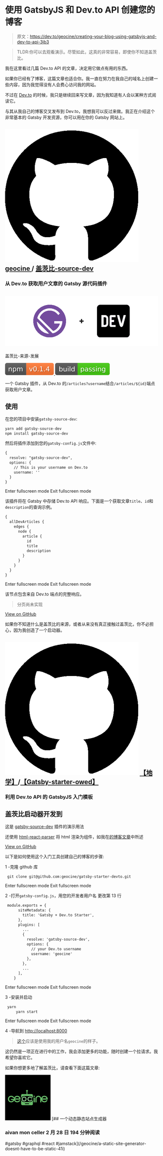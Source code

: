 # 使用 GatsbyJS 和 Dev.to API 创建您的博客

> 原文：<https://dev.to/geocine/creating-your-blog-using-gatsbyjs-and-dev-to-api-3jb3>

> TLDR:你可以去观看演示。尽管如此，这真的非常容易，即使你不知道盖茨比。

我在这里看过几篇 Dev.to API 的文章，决定用它做点有用的东西。

如果你已经有了博客，这篇文章也适合你。我一直在努力在我自己的域名上创建一些内容，因为我觉得没有人会费心访问我的网站。

不过在 [Dev.to](https://dev.to) 的时候，我只是继续回来写文章，因为我知道有人会以某种方式阅读它。

与其从我自己的博客交叉发布到 Dev.to，我想我可以反过来做。我正在介绍这个非常基本的 Gatsby 开发资源，你可以用在你的 Gatsby 网站上。

## ![GitHub logo](img/292a238c61c5611a7f4d07a21d9e8e0a.png) [ geocine ](https://github.com/geocine) / [盖茨比-source-dev](https://github.com/geocine/gatsby-source-dev)

### 从 Dev.to 获取用户文章的 Gatsby 源代码插件

<article class="markdown-body entry-content container-lg" itemprop="text">

# [![header](img/f2245c079649ff3685fa8a4b948b0a49.png)](https://github.com/geocine/gatsby-source-dev#readme) 
盖茨比-来源-发展

[![NPM version](img/d4e72e53ee1b5ad782c6f181c46d75c5.png) ](https://www.npmjs.com/package/gatsby-source-dev) [ ![Build Status](img/4008bac6bab8257eca171c043a4f98b8.png)](https://travis-ci.org/geocine/gatsby-source-dev)

一个 Gatsby 插件，从 Dev.to 的`/articles?username`结合`/articles/${id}`端点获取用户文章。

## 使用

在您的项目中安装`gatsby-source-dev`:

```
yarn add gatsby-source-dev
npm install gatsby-source-dev 
```

然后将插件添加到您的`gatsby-config.js`文件中:

```
{
  resolve: "gatsby-source-dev",
  options: {
    // This is your username on Dev.to
    username: ''
  }
}
```

Enter fullscreen mode Exit fullscreen mode

该插件将在 Gatsby 中存储 Dev.to API 响应。下面是一个获取文章`title`、`id`和`description`的查询示例。

```
{
  allDevArticles {
    edges {
      node {
        article {
          id
          title
          description
        }
      }
    }
  }
}
```

Enter fullscreen mode Exit fullscreen mode

该节点包含来自 Dev.to 端点的完整响应。

> 分页尚未实现

</article>

[View on GitHub](https://github.com/geocine/gatsby-source-dev)

如果你不知道什么是盖茨比的来源，或者从来没有真正接触过盖茨比，你不必担心，因为我创造了一个启动器。

## ![GitHub logo](img/292a238c61c5611a7f4d07a21d9e8e0a.png) [【地学】](https://github.com/geocine)/[【Gatsby-starter-owed】](https://github.com/geocine/gatsby-starter-devto)

### 利用 Dev.to API 的 GatsbyJS 入门模板

<article class="markdown-body entry-content container-lg" itemprop="text">

# 盖茨比启动器开发到

这是 [gatsby-source-dev](https://github.com/geocine/gatsby-source-dev) 插件的演示用法

还使用 [html-react-parser](https://www.npmjs.com/package/html-react-parser) 将 html 渲染为组件，如我在[的博客文章](https://dev.to/geocine/challenges-in-headless-wordpress-with-gatsbyjs-4a0b)中所述

</article>

[View on GitHub](https://github.com/geocine/gatsby-starter-devto)

以下是如何使用这个入门工具创建自己的博客的步骤:

1 -克隆 github 库

```
 git clone git@github.com:geocine/gatsby-starter-devto.git 
```

Enter fullscreen mode Exit fullscreen mode

2 -打开`gatsby-config.js`，用您的开发者用户名
更改第 13 行

```
 module.exports = {
      siteMetadata: {
        title: 'Gatsby + Dev.to Starter',
      },
      plugins: [
        ...
        {
          resolve: 'gatsby-source-dev',
          options: {
            // your Dev.to username
            username: 'geocine'
          },
        },
        ...
      ],
    } 
```

Enter fullscreen mode Exit fullscreen mode

3 -安装并启动

```
 yarn
     yarn start 
```

Enter fullscreen mode Exit fullscreen mode

4 -导航到 [http://localhost:8000](http://localhost:8000)

> [这个](https://gatsby-starter-devto.netlify.com/)应该是使用我的用户名`geocine`的样子。

这仍然是一项正在进行中的工作，我会添加更多的功能，随时创建一个拉请求。我希望你喜欢它。

如果你想更多地了解盖茨比，请查看下面这篇文章:

[![geocine](img/6ac7628f55df89ba009b8177bf6232c3.png)](/geocine) [## 一个动态静态站点生成器

### aivan mon celler 2 月 28 日 194 分钟阅读

#gatsby #graphql #react #jamstack](/geocine/a-static-site-generator-doesnt-have-to-be-static-41i)